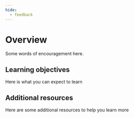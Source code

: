 ```yaml
---
hide:
  - feedback
---
```


# Overview

Some words of encouragement here.

## Learning objectives

Here is what you can expect to learn

## Additional resources

Here are some additional resources to help you learn more
